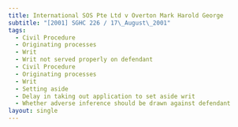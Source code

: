```yaml
---
title: International SOS Pte Ltd v Overton Mark Harold George
subtitle: "[2001] SGHC 226 / 17\_August\_2001"
tags:
  - Civil Procedure
  - Originating processes
  - Writ
  - Writ not served properly on defendant
  - Civil Procedure
  - Originating processes
  - Writ
  - Setting aside
  - Delay in taking out application to set aside writ
  - Whether adverse inference should be drawn against defendant
layout: single
---
```


